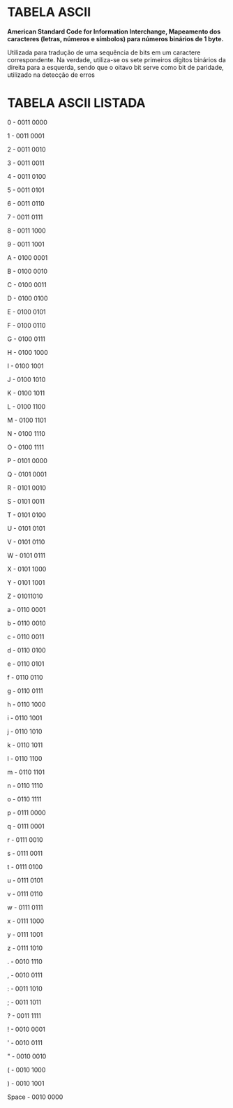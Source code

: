 # TABELA ASCII

**American Standard Code for Information Interchange, Mapeamento dos caracteres (letras, números e símbolos) para números binários de 1 byte.**

Utilizada para tradução de uma sequência de bits em um caractere correspondente. Na verdade, utiliza-se os sete primeiros dígitos binários da direita para a esquerda, sendo que o oitavo bit serve como bit de paridade, utilizado na detecção de erros

# **TABELA ASCII LISTADA** #

0 - 0011 0000

1 - 0011 0001

2 - 0011 0010

3 - 0011 0011

4 - 0011 0100

5 - 0011 0101

6 - 0011 0110

7 - 0011 0111

8 - 0011 1000

9 - 0011 1001

A - 0100 0001

B - 0100 0010

C - 0100 0011

D - 0100 0100 

E - 0100 0101

F - 0100 0110

G - 0100 0111

H - 0100 1000

I - 0100 1001

J - 0100 1010

K - 0100 1011

L - 0100 1100

M - 0100 1101

N - 0100 1110

O - 0100 1111

P - 0101 0000

Q - 0101 0001

R - 0101 0010

S - 0101 0011

T - 0101 0100

U - 0101 0101

V - 0101 0110

W - 0101 0111

X - 0101 1000

Y - 0101 1001

Z - 01011010

a - 0110 0001

b - 0110 0010

c - 0110 0011

d - 0110 0100

e - 0110 0101

f - 0110 0110

g - 0110 0111

h - 0110 1000

i - 0110 1001

j - 0110 1010

k - 0110 1011

l - 0110 1100

m - 0110 1101

n - 0110 1110

o - 0110 1111

p - 0111 0000

q - 0111 0001

r - 0111 0010

s - 0111 0011

t - 0111 0100

u - 0111 0101

v - 0111 0110

w - 0111 0111

x - 0111 1000

y - 0111 1001

z - 0111 1010

. - 0010 1110

, - 0010 0111

: - 0011 1010

; - 0011 1011

? - 0011 1111

! - 0010 0001

' - 0010 0111

" - 0010 0010

( - 0010 1000

) - 0010 1001

Space - 0010 0000


